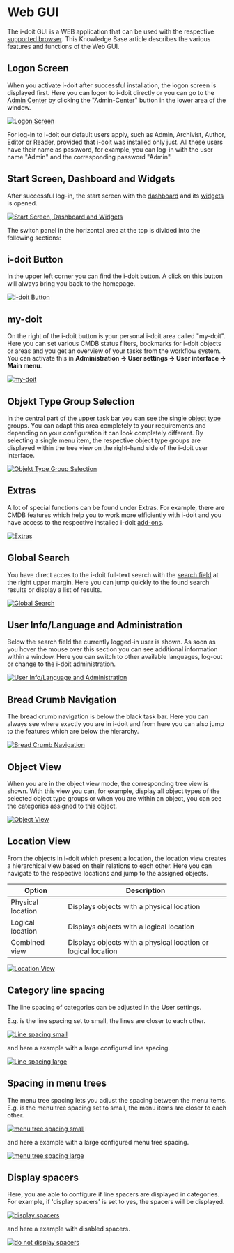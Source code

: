 # Web GUI

The i-doit GUI is a WEB application that can be used with the respective [supported browser](../installation/system-requirements.md). This Knowledge Base article describes the various features and functions of the Web GUI.

## Logon Screen

When you activate i-doit after successful installation, the logon screen is displayed first. Here you can logon to i-doit directly or you can go to the [Admin Center](../system-administration/admin-center.md) by clicking the "Admin-Center" button in the lower area of the window.

[![Logon Screen](../assets/images/en/basics/web-gui/1-gui.png)](../assets/images/en/basics/web-gui/1-gui.png)

For log-in to i-doit our default users apply, such as Admin, Archivist, Author, Editor or Reader, provided that i-doit was installed only just. All these users have their name as password, for example, you can log-in with the user name "Admin" and the corresponding password "Admin".

## Start Screen, Dashboard and Widgets

After successful log-in, the start screen with the [dashboard](./dashboard-and-widgets.md) and its [widgets](./dashboard-and-widgets.md) is opened.

[![Start Screen, Dashboard and Widgets](../assets/images/en/basics/web-gui/2-gui.png)](../assets/images/en/basics/web-gui/2-gui.png)

The switch panel in the horizontal area at the top is divided into the following sections:

## i-doit Button

In the upper left corner you can find the i-doit button. A click on this button will always bring you back to the homepage.

[![i-doit Button](../assets/images/en/basics/web-gui/3-gui.png)](../assets/images/en/basics/web-gui/3-gui.png)

## my-doit

On the right of the i-doit button is your personal i-doit area called "my-doit". Here you can set various CMDB status filters, bookmarks for i-doit objects or areas and you get an overview of your tasks from the workflow system. You can activate this in **Administration → User settings → User interface → Main menu**.

[![my-doit](../assets/images/en/basics/web-gui/4-gui.png)](../assets/images/en/basics/web-gui/4-gui.png)

## Objekt Type Group Selection

In the central part of the upper task bar you can see the single [object type](./object-types.md) groups. You can adapt this area completely to your requirements and depending on your configuration it can look completely different. By selecting a single menu item, the respective object type groups are displayed within the tree view on the right-hand side of the i-doit user interface.

[![Objekt Type Group Selection](../assets/images/en/basics/web-gui/5-gui.png)](../assets/images/en/basics/web-gui/5-gui.png)

## Extras

A lot of special functions can be found under Extras. For example, there are CMDB features which help you to work more efficiently with i-doit and you have access to the respective installed i-doit [add-ons](../i-doit-add-ons/index.md).

[![Extras](../assets/images/en/basics/web-gui/6-gui.png)](../assets/images/en/basics/web-gui/6-gui.png)

## Global Search

You have direct acces to the i-doit full-text search with the [search field](../efficient-documentation/search.md) at the right upper margin. Here you can jump quickly to the found search results or display a list of results.

[![Global Search](../assets/images/en/basics/web-gui/7-gui.png)](../assets/images/en/basics/web-gui/7-gui.png)

## User Info/Language and Administration

Below the search field the currently logged-in user is shown. As soon as you hover the mouse over this section you can see additional information within a window. Here you can switch to other available languages, log-out or change to the i-doit administration.

[![User Info/Language and Administration](../assets/images/en/basics/web-gui/8-gui.png)](../assets/images/en/basics/web-gui/8-gui.png)

## Bread Crumb Navigation

The bread crumb navigation is below the black task bar. Here you can always see where exactly you are in i-doit and from here you can also jump to the features which are below the hierarchy.

[![Bread Crumb Navigation](../assets/images/en/basics/web-gui/9-gui.png)](../assets/images/en/basics/web-gui/9-gui.png)

## Object View

When you are in the object view mode, the corresponding tree view is shown. With this view you can, for example, display all object types of the selected object type groups or when you are within an object, you can see the categories assigned to this object.

[![Object View](../assets/images/en/basics/web-gui/10-gui.png)](../assets/images/en/basics/web-gui/10-gui.png)

## Location View

From the objects in i-doit which present a location, the location view creates a hierarchical view based on their relations to each other. Here you can navigate to the respective locations and jump to the assigned objects.

| Option            | Description                                                   |
| ----------------- | ------------------------------------------------------------- |
| Physical location | Displays objects with a physical location                     |
| Logical location  | Displays objects with a logical location                      |
| Combined view     | Displays objects with a physical location or logical location |

[![Location View](../assets/images/en/basics/web-gui/11-gui.png)](../assets/images/en/basics/web-gui/11-gui.png)

## Category line spacing

The line spacing of categories can be adjusted in the User settings.

E.g. is the line spacing set to small, the lines are closer to each other.

[![Line spacing small](../assets/images/en/basics/web-gui/12-gui.png)](../assets/images/en/basics/web-gui/12-gui.png)

and here a example with a large configured line spacing.

[![Line spacing large](../assets/images/en/basics/web-gui/13-gui.png)](../assets/images/en/basics/web-gui/13-gui.png)

## Spacing in menu trees

The menu tree spacing lets you adjust the spacing between the menu items.<br>
E.g. is the menu tree spacing set to small, the menu items are closer to each other.

[![menu tree spacing small](../assets/images/en/basics/web-gui/14-gui.png)](../assets/images/en/basics/web-gui/14-gui.png)

and here a example with a large configured menu tree spacing.

[![menu tree spacing large](../assets/images/en/basics/web-gui/15-gui.png)](../assets/images/en/basics/web-gui/15-gui.png)

## Display spacers

Here, you are able to configure if line spacers are displayed in categories. For example, if 'display spacers' is set to yes, the spacers will be displayed.

[![display spacers](../assets/images/en/basics/web-gui/16-gui.png)](../assets/images/en/basics/web-gui/16-gui.png)

and here a example with disabled spacers.

[![do not display spacers](../assets/images/en/basics/web-gui/17-gui.png)](../assets/images/en/basics/web-gui/17-gui.png)
